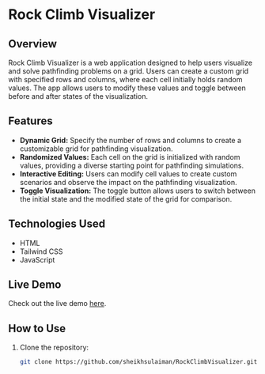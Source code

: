 # Rock Climb Visualizer

## Overview

Rock Climb Visualizer is a web application designed to help users visualize and solve pathfinding problems on a grid. Users can create a custom grid with specified rows and columns, where each cell initially holds random values. The app allows users to modify these values and toggle between before and after states of the visualization.

## Features

- **Dynamic Grid:** Specify the number of rows and columns to create a customizable grid for pathfinding visualization.
- **Randomized Values:** Each cell on the grid is initialized with random values, providing a diverse starting point for pathfinding simulations.
- **Interactive Editing:** Users can modify cell values to create custom scenarios and observe the impact on the pathfinding visualization.
- **Toggle Visualization:** The toggle button allows users to switch between the initial state and the modified state of the grid for comparison.

## Technologies Used

- HTML
- Tailwind CSS
- JavaScript

## Live Demo

Check out the live demo [here](https://sheikhsulaiman.github.io/RockClimbVisualizer/).

## How to Use

1. Clone the repository:

   ```bash
   git clone https://github.com/sheikhsulaiman/RockClimbVisualizer.git
   ```
